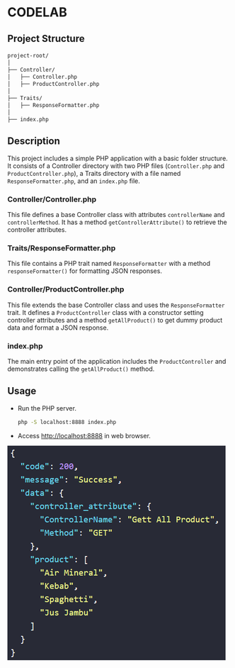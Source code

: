 # CODELAB

## Project Structure

```
project-root/
│
├── Controller/
│   ├── Controller.php
│   ├── ProductController.php
│
├── Traits/
│   ├── ResponseFormatter.php
│
├── index.php
```

## Description

This project includes a simple PHP application with a basic folder structure. It consists of a Controller directory with two PHP files (`Controller.php` and `ProductController.php`), a Traits directory with a file named `ResponseFormatter.php`, and an `index.php` file.

### Controller/Controller.php

This file defines a base Controller class with attributes `controllerName` and `controllerMethod`. It has a method `getControllerAttribute()` to retrieve the controller attributes.

### Traits/ResponseFormatter.php

This file contains a PHP trait named `ResponseFormatter` with a method `responseFormatter()` for formatting JSON responses.

### Controller/ProductController.php

This file extends the base Controller class and uses the `ResponseFormatter` trait. It defines a `ProductController` class with a constructor setting controller attributes and a method `getAllProduct()` to get dummy product data and format a JSON response.

### index.php

The main entry point of the application includes the `ProductController` and demonstrates calling the `getAllProduct()` method.

## Usage
- Run the PHP server.

   ```bash
   php -S localhost:8888 index.php
   ```
- Access [http://localhost:8888](http://localhost:8888) in web browser.

<img src="Assets/localhost-8888.png" alt="Hasil">
